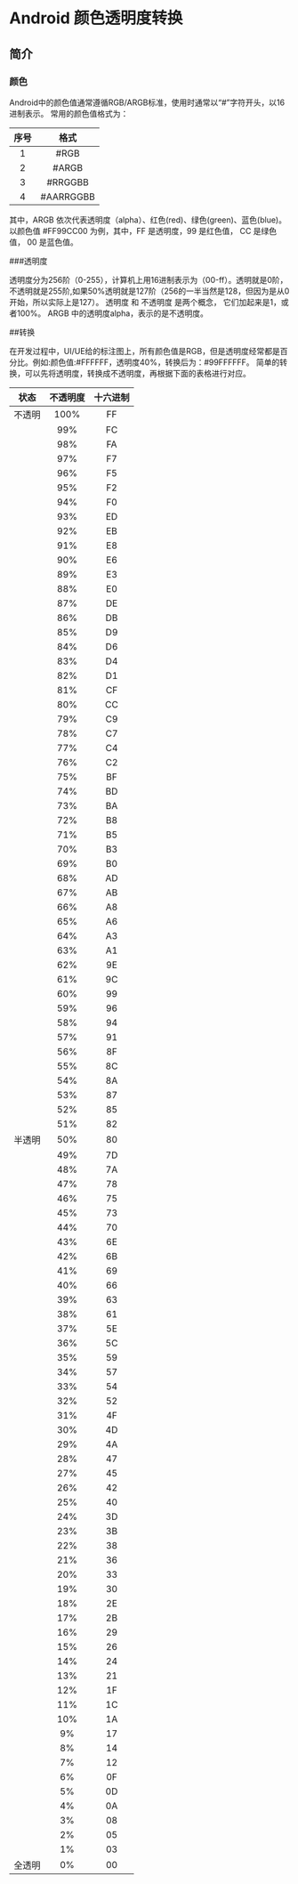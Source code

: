 # Android 颜色透明度转换
## 简介
### 颜色

Android中的颜色值通常遵循RGB/ARGB标准，使用时通常以“#”字符开头，以16进制表示。
常用的颜色值格式为：

| 序号  | 格式        |
|:---:|:---------:|
| 1   | #RGB      |
| 2   | #ARGB     |
| 3   | #RRGGBB   |
| 4   | #AARRGGBB |

其中，ARGB 依次代表透明度（alpha）、红色(red)、绿色(green)、蓝色(blue)。
以颜色值 #FF99CC00 为例，其中，FF 是透明度，99 是红色值， CC 是绿色值， 00 是蓝色值。

###透明度

透明度分为256阶（0-255），计算机上用16进制表示为（00-ff）。透明就是0阶，不透明就是255阶,如果50%透明就是127阶（256的一半当然是128，但因为是从0开始，所以实际上是127）。
透明度 和 不透明度 是两个概念， 它们加起来是1，或者100%。
ARGB 中的透明度alpha，表示的是不透明度。

##转换

在开发过程中，UI/UE给的标注图上，所有颜色值是RGB，但是透明度经常都是百分比。例如:颜色值:#FFFFFF，透明度40%，转换后为：#99FFFFFF。
简单的转换，可以先将透明度，转换成不透明度，再根据下面的表格进行对应。

| 状态  | 不透明度 | 十六进制 |
|:---:|:----:|:----:|
| 不透明 | 100% | FF   |
|     | 99%  | FC   |
|     | 98%  | FA   |
|     | 97%  | F7   |
|     | 96%  | F5   |
|     | 95%  | F2   |
|     | 94%  | F0   |
|     | 93%  | ED   |
|     | 92%  | EB   |
|     | 91%  | E8   |
|     | 90%  | E6   |
|     | 89%  | E3   |
|     | 88%  | E0   |
|     | 87%  | DE   |
|     | 86%  | DB   |
|     | 85%  | D9   |
|     | 84%  | D6   |
|     | 83%  | D4   |
|     | 82%  | D1   |
|     | 81%  | CF   |
|     | 80%  | CC   |
|     | 79%  | C9   |
|     | 78%  | C7   |
|     | 77%  | C4   |
|     | 76%  | C2   |
|     | 75%  | BF   |
|     | 74%  | BD   |
|     | 73%  | BA   |
|     | 72%  | B8   |
|     | 71%  | B5   |
|     | 70%  | B3   |
|     | 69%  | B0   |
|     | 68%  | AD   |
|     | 67%  | AB   |
|     | 66%  | A8   |
|     | 65%  | A6   |
|     | 64%  | A3   |
|     | 63%  | A1   |
|     | 62%  | 9E   |
|     | 61%  | 9C   |
|     | 60%  | 99   |
|     | 59%  | 96   |
|     | 58%  | 94   |
|     | 57%  | 91   |
|     | 56%  | 8F   |
|     | 55%  | 8C   |
|     | 54%  | 8A   |
|     | 53%  | 87   |
|     | 52%  | 85   |
|     | 51%  | 82   |
| 半透明 | 50%  | 80   |
|     | 49%  | 7D   |
|     | 48%  | 7A   |
|     | 47%  | 78   |
|     | 46%  | 75   |
|     | 45%  | 73   |
|     | 44%  | 70   |
|     | 43%  | 6E   |
|     | 42%  | 6B   |
|     | 41%  | 69   |
|     | 40%  | 66   |
|     | 39%  | 63   |
|     | 38%  | 61   |
|     | 37%  | 5E   |
|     | 36%  | 5C   |
|     | 35%  | 59   |
|     | 34%  | 57   |
|     | 33%  | 54   |
|     | 32%  | 52   |
|     | 31%  | 4F   |
|     | 30%  | 4D   |
|     | 29%  | 4A   |
|     | 28%  | 47   |
|     | 27%  | 45   |
|     | 26%  | 42   |
|     | 25%  | 40   |
|     | 24%  | 3D   |
|     | 23%  | 3B   |
|     | 22%  | 38   |
|     | 21%  | 36   |
|     | 20%  | 33   |
|     | 19%  | 30   |
|     | 18%  | 2E   |
|     | 17%  | 2B   |
|     | 16%  | 29   |
|     | 15%  | 26   |
|     | 14%  | 24   |
|     | 13%  | 21   |
|     | 12%  | 1F   |
|     | 11%  | 1C   |
|     | 10%  | 1A   |
|     | 9%   | 17   |
|     | 8%   | 14   |
|     | 7%   | 12   |
|     | 6%   | 0F   |
|     | 5%   | 0D   |
|     | 4%   | 0A   |
|     | 3%   | 08   |
|     | 2%   | 05   |
|     | 1%   | 03   |
| 全透明 | 0%   | 00   |



